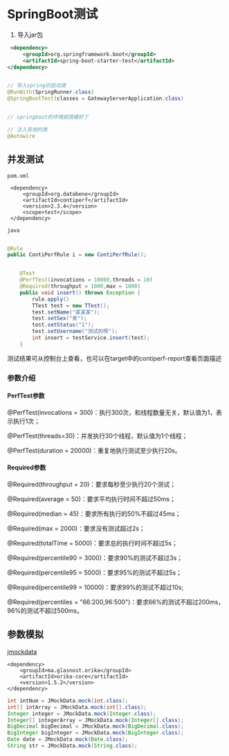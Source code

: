 # SpringBoot测试

1. 导入jar包

```xml
 <dependency>
     <groupId>org.springframework.boot</groupId>
     <artifactId>spring-boot-starter-test</artifactId>
</dependency>
```

```java

// 导入spring的启动类
@RunWith(SpringRunner.class)
@SpringBootTest(classes = GatewayServerApplication.class)


// springboot的环境就搭建好了

// 注入其他的类
@Autowire

```

## 并发测试

`pom.xml`

```
 <dependency>
     <groupId>org.databene</groupId>
     <artifactId>contiperf</artifactId>
     <version>2.3.4</version>
     <scope>test</scope>
 </dependency>
```

`java`

```java

@Rule 
public ContiPerfRule i = new ContiPerfRule(); 


	@Test
    @PerfTest(invocations = 10000,threads = 10)
    @Required(throughput = 1000,max = 1000)
    public void insert() throws Exception {
        rule.apply()
        TTest test = new TTest();
        test.setName("某某某");
        test.setSex("男");
        test.setStatus("1");
        test.setUsername("测试的啊");
        int insert = testService.insert(test);
    }

```

测试结果可从控制台上查看，也可以在target中的contiperf-report查看页面描述



### 参数介绍

#### PerfTest参数

@PerfTest(invocations = 300)：执行300次，和线程数量无关，默认值为1，表示执行1次；

@PerfTest(threads=30)：并发执行30个线程，默认值为1个线程；

@PerfTest(duration = 20000)：重复地执行测试至少执行20s。

#### Required参数

@Required(throughput = 20)：要求每秒至少执行20个测试；

@Required(average = 50)：要求平均执行时间不超过50ms；

@Required(median = 45)：要求所有执行的50%不超过45ms； 

@Required(max = 2000)：要求没有测试超过2s；

@Required(totalTime = 5000)：要求总的执行时间不超过5s；

@Required(percentile90 = 3000)：要求90%的测试不超过3s；

@Required(percentile95 = 5000)：要求95%的测试不超过5s； 

@Required(percentile99 = 10000)：要求99%的测试不超过10s; 

@Required(percentiles = "66:200,96:500")：要求66%的测试不超过200ms，96%的测试不超过500ms。

##  参数模拟

[jmockdata](https://github.com/jsonzou/jmockdata)

```
<dependency>
    <groupId>ma.glasnost.orika</groupId>
    <artifactId>orika-core</artifactId>
    <version>1.5.2</version>
</dependency>
```

```java
int intNum = JMockData.mock(int.class);
int[] intArray = JMockData.mock(int[].class);
Integer integer = JMockData.mock(Integer.class);
Integer[] integerArray = JMockData.mock(Integer[].class);
BigDecimal bigDecimal = JMockData.mock(BigDecimal.class);
BigInteger bigInteger = JMockData.mock(BigInteger.class);
Date date = JMockData.mock(Date.class);
String str = JMockData.mock(String.class);
```

